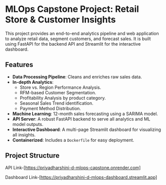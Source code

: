 # MLOps Capstone Project: Retail Store & Customer Insights

This project provides an end-to-end analytics pipeline and web application to analyze retail data, segment customers, and forecast sales. It is built using FastAPI for the backend API and Streamlit for the interactive dashboard.

## Features

- **Data Processing Pipeline**: Cleans and enriches raw sales data.
- **In-depth Analytics**:
  - Store vs. Region Performance Analysis.
  - RFM-based Customer Segmentation.
  - Profitability Analysis by product category.
  - Seasonal Sales Trend identification.
  - Payment Method Distribution.
- **Machine Learning**: 12-month sales forecasting using a SARIMA model.
- **API Server**: A robust FastAPI backend to serve all analytics and ML model outputs.
- **Interactive Dashboard**: A multi-page Streamlit dashboard for visualizing all insights.
- **Containerized**: Includes a `Dockerfile` for easy deployment.


## Project Structure

API Link-[https://priyadharshini-d-mlops-capstone.onrender.com]

Dashboard Link-[https://priyadharshini-d-mlops-dashboard.streamlit.app]


